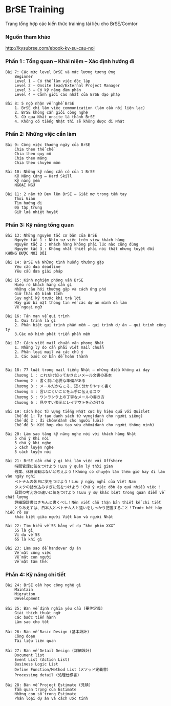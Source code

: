 # BrSE Training
Trang tổng hợp các kiến thức training tài liệu cho BrSE/Comtor

### Nguồn tham khảo
http://kysubrse.com/ebook-ky-su-cau-noi


### Phần 1 : Tổng quan – Khái niệm – Xác định hướng đi		

	Bài 7: Các mức level BrSE và mức lương tương ứng	
		Beginner
		Level 1 – Có thể làm việc độc lập 				
		Level 2 – Onsite lead/External Project Manager
		Level 3 – Có kỹ năng đàm phán					
		Level 4 – Cảnh giới cao nhất của BrSE đạo pháp
		
	Bài 8: 5 ngộ nhận về nghề BrSE 					
		1. BrSE chỉ làm việc communication (làm cầu nối liên lạc) 
		2. BrSE không cần giỏi công nghệ						
		3. Cứ qua Nhật onsite là thành BrSE 			
		4. Không có tiếng Nhật thì sẽ không được đi Nhật 



### Phần 2: Những việc cần làm
	Bài 9: Công việc thường ngày của BrSE
		Chia theo thể chế
		Chia theo quy mô
		Chia theo mảng
		Chia theo chuyên môn

	Bài 10: Những kỹ năng cần có của 1 BrSE
		Kỹ Năng Cứng – Hard Skill
		Kỹ năng mềm
		NGOẠI NGỮ

	Bài 11: 2 năm từ Dev lên BrSE – Giấc mơ trong tầm tay
		Thời Gian
		Tìm hướng đi
		Độ tập trung
		Giữ lửa nhiệt huyết



### Phần 3: Kỹ năng tổng quan
	Bài 13: Những nguyên tắc cơ bản của BrSE
		Nguyên tắc 1 : Nhìn sự việc trên view khách hàng
		Nguyên tắc 2 : Khách hàng không phải lúc nào cũng đúng 
		Nguyên tắc 3 : Không nhất thiết phải nói thật nhưng tuyệt đối KHÔNG ĐƯỢC NÓI DỐI

	Bài 14: BrSE và Những tình huống thường gặp 
		Yêu cầu đưa deadline
		Yêu cầu đưa giải pháp 

	Bài 15: Kinh nghiệm phỏng vấn BrSE
		Hiểu rõ khách hàng cần gì 
		Những câu hỏi thường gặp và cách ứng phó 
		Giữ thái độ bình tĩnh
		Suy nghĩ kỹ trước khi trả lời
		Hãy giữ bí mật thông tin về các dự án mình đã làm
		Về ngoại ngữ

	Bài 16: Tản mạn về qui trình
		1. Qui trình là gì
		2. Phân biệt qui trình phần mềm – qui trình dự án – qui trình công ty
		3.Các mô hình phát triển phần mềm

	Bài 17: Cách viết mail chuẩn văn phong Nhật
		1. Những lý do cần phải viết mail chuẩn 
		2. Phân loại mail và các chú ý
		3. Các bước cơ bản để hoàn thành


	Bài 18: 77 luật trong mail tiếng Nhật – những điều không ai dạy
		Chương 1 : これだけ知っておきたいメール文書の基本
		Chương 2 : 書く前に必要な準備がある
		Chương 3 : メールだからこそ、短く分かりやすく書く
		Chương 4 : 言いにくいことを上手に伝えるコツ
		Chương 5 : ワンランク上の丁寧なメールの書き方
		Chương 6 : 見やすい表示とレイアウトを心がける
	
	Bài 19: Cách học từ vựng tiếng Nhật cực kỳ hiệu quả với Quizlet 
		Chế độ 1: Tự tạo danh sách từ vựng(dành cho người siêng) 
		Chế độ 2 : đi chôm(dành cho người lười) 
		Chế độ 3: Kết hợp vừa tạo vừa chôm(dành cho người thông minh)

	Bài 20: Làm sao tăng kỹ năng nghe nói với khách hàng Nhật
		5 chú ý Khi nói
		5 chú ý khi nghe
		5 cách luyện nghe
		5 cách luyện nói
	
	Bài 21: BrSE cần chú ý gì khi làm việc với Offshore
		時間管理に気をつけよう！Lưu ý quản lý thời gian 
		残業、休日出勤はないと考えよう！Không có chuyện làm thêm giờ hay đi làm vào ngày nghỉ
		ベトナムの休日に気をつけよう！Lưu ý ngày nghỉ của Việt Nam
		タスクの詰め込みすぎに気をつけよう！Chú ý việc dồn ép quá nhiều việc !
		品質の考え方の違いに気をつけよう！Lưu ý sự khác biệt trong quan điểm về chất lượng
		詳細設計書はきちんと書くべし！Nên viết cẩn thận bản thiết kế chi tiết
		とりあえずは、日本人とベトナム人と違いをしっかり把握すること！Trước hết hãy hiểu rõ sự 
		khác biệt giữa người Việt Nam và người Nhật
	
	Bài 22: Tìm hiểu về 5S bằng ví dụ “kho phim XXX”
		5S là gì
		Ví dụ về 5S 
		6S là khỉ gì
	
	Bài 23: Làm sao để handover dự án
		Về mặt công việc
		Về mặt con người
		Về mặt tâm thế.


### Phần 4: Kỹ năng chi tiết
	Bài 24: BrSE cần học công nghệ gì
		Maintain
		Migration
		Development

	Bài 25: Bàn về định nghĩa yêu cầu (要件定義)
		Giải thích thuật ngữ
		Các bước tiến hành 
		Làm sao cho tốt
	
	Bài 26: Bàn về Basic Design (基本設計)
		Công đoạn
		Tài liệu liên quan
	
	Bài 27: Bàn về Detail Design (詳細設計)
		Document list
		Event List (Action List)
		Business Logic List 
		Define Function/Method List（メソッド定義書）
		Processing detail (処理仕様書) 

	Bài 28: Bàn về Project Estimate (見積)
		Tầm quan trọng của Estimate 
		Những con số trong Estimate
		Phân loại dự án và cách ước tính
